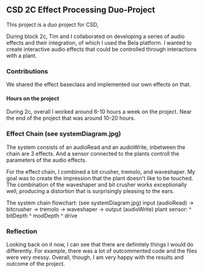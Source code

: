 ## CSD 2C Effect Processing Duo-Project

This project is a duo project for CSD,

During block 2c, Tim and I collaborated on developing a 
series of audio effects and their integration, of which I used the Bela platform.
I wanted to create interactive audio effects that could be controlled
through interactions with a plant.

### Contributions

We shared the effect baseclass and implemented our own effects on that.

#### Hours on the project

During 2c, overall I worked around 6-10 hours a week on the project. Near the end of the project that was around 10-20 hours.

### Effect Chain (see systemDiagram.jpg)

The system consists of an audioRead and an audioWrite, inbetween the chain are 3 effects. And a sensor connected to the plants controll the parameters of the audio effects.

For the effect chain, I combined a bit crusher, tremolo, and waveshaper.
My goal was to create the impression that the plant doesn't like to be touched. 
The combination of the waveshaper and bit crusher works exceptionally well, 
producing a distortion that is surprisingly pleasing to the ears. 

The system chain flowchart: (see systemDiagram.jpg)
input (audioRead) -> bitcrusher -> tremolo -> waveshaper -> output (audioWrite)
plant sensor: ^ bitDepth  ^ modDepth ^ drive

### Reflection

Looking back on it now, I can see that there are definitely things I would do differently. For example, there was a lot of outcommented code and the files were very messy. Overall, though, I am very happy with the results and outcome of the project.